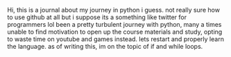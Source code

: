 Hi, this is a journal about my journey in python i guess.
not really sure how to use github at all but i suppose its a something like twitter for programmers lol
been a pretty turbulent journey with python, many a times unable to find motivation to open up the course materials and study, opting to waste time on youtube and games instead.
lets restart and properly learn the language.
as of writing this, im on the topic of if and while loops.



<!---
boddybagged/boddybagged is a ✨ special ✨ repository because its `README.md` (this file) appears on your GitHub profile.
You can click the Preview link to take a look at your changes.
--->
